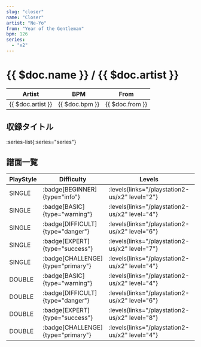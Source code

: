 ```yaml
---
slug: "closer"
name: "Closer"
artist: "Ne-Yo"
from: "Year of the Gentleman"
bpm: 126
series:
  - "x2"
---
```


# {{ $doc.name }} / {{ $doc.artist }}

|Artist|BPM|From|
|------|---|----|
|{{ $doc.artist }}|{{ $doc.bpm }}|{{ $doc.from }}|

## 収録タイトル

:series-list{:series="series"}

## 譜面一覧

|PlayStyle|Difficulty|Levels|Notes|Movie|
|---------|----------|------|-----|-----|
|SINGLE| :badge[BEGINNER]{type="info"}| :levels{links="/playstation2-us/x2" level="2"}|71/0||
|SINGLE| :badge[BASIC]{type="warning"}| :levels{links="/playstation2-us/x2" level="4"}|118/4||
|SINGLE| :badge[DIFFICULT]{type="danger"}| :levels{links="/playstation2-us/x2" level="6"}|154/4||
|SINGLE| :badge[EXPERT]{type="success"}| :levels{links="/playstation2-us/x2" level="7"}|188/6||
|SINGLE| :badge[CHALLENGE]{type="primary"}| :levels{links="/playstation2-us/x2" level="4"}|107/4(21)||
|DOUBLE| :badge[BASIC]{type="warning"}| :levels{links="/playstation2-us/x2" level="4"}|122/8||
|DOUBLE| :badge[DIFFICULT]{type="danger"}| :levels{links="/playstation2-us/x2" level="6"}|157/9||
|DOUBLE| :badge[EXPERT]{type="success"}| :levels{links="/playstation2-us/x2" level="8"}|198/14||
|DOUBLE| :badge[CHALLENGE]{type="primary"}| :levels{links="/playstation2-us/x2" level="4"}|111/8(19)||
